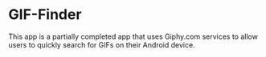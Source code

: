 # GIF-Finder
This app is a partially completed app that uses Giphy.com services to allow users to quickly search for GIFs on their Android device. 
